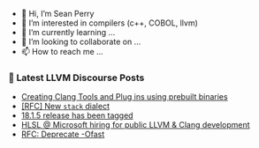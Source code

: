 - 👋 Hi, I’m Sean Perry
- 👀 I’m interested in compilers (c++, COBOL, llvm)
- 🌱 I’m currently learning ...
- 💞️ I’m looking to collaborate on ...
- 📫 How to reach me ...

<!---
s66perry/s66perry is a ✨ special ✨ repository because its `README.md` (this file) appears on your GitHub profile.
You can click the Preview link to take a look at your changes.
--->
### 📕 Latest LLVM Discourse Posts

<!-- DISCOURSE-LLVM:START -->
- [Creating Clang Tools and Plug ins using prebuilt binaries](https://discourse.llvm.org/t/creating-clang-tools-and-plug-ins-using-prebuilt-binaries/78746#post_1)
- [[RFC] New `stack` dialect](https://discourse.llvm.org/t/rfc-new-stack-dialect/78722#post_11)
- [18.1.5 release has been tagged](https://discourse.llvm.org/t/18-1-5-release-has-been-tagged/78741#post_2)
- [HLSL @ Microsoft hiring for public LLVM &amp; Clang development](https://discourse.llvm.org/t/hlsl-microsoft-hiring-for-public-llvm-clang-development/78706#post_6)
- [RFC: Deprecate -Ofast](https://discourse.llvm.org/t/rfc-deprecate-ofast/78687?page=3#post_42)
<!-- DISCOURSE-LLVM:END -->
